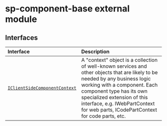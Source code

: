 # sp-component-base external module




## Interfaces

| Interface	   |  Description |
|:-------------|:---------------|
| [`IClientSideComponentContext`](./sp-component-base/iclientsidecomponentcontext.md)   | A "context" object is a collection of well-known services and other objects that are likely to be needed by any business logic working with a component. Each component type has its own specialized extension of this interface, e.g. IWebPartContext for web parts, ICodePartContext for code parts, etc.  |






